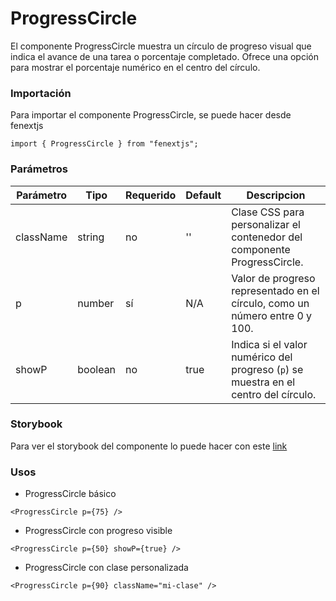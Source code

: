 # ProgressCircle

El componente ProgressCircle muestra un círculo de progreso visual que indica el avance de una tarea o porcentaje completado. Ofrece una opción para mostrar el porcentaje numérico en el centro del círculo.

### Importación

Para importar el componente ProgressCircle, se puede hacer desde fenextjs

```tsx copy
import { ProgressCircle } from "fenextjs";
```

### Parámetros

| Parámetro | Tipo | Requerido | Default | Descripcion |
| --------- | ---- | --------- | ------- | ----------- |
| className | string | no | '' | Clase CSS para personalizar el contenedor del componente ProgressCircle. |
| p | number | sí | N/A | Valor de progreso representado en el círculo, como un número entre 0 y 100. |
| showP | boolean | no | true | Indica si el valor numérico del progreso (`p`) se muestra en el centro del círculo. |

### Storybook

Para ver el storybook del componente lo puede hacer con este [link](https://fenextjs-component-storybook.vercel.app/?path=/story/progress-progresscircle--index)

### Usos

- ProgressCircle básico

```tsx copy
<ProgressCircle p={75} />
```

- ProgressCircle con progreso visible

```tsx copy
<ProgressCircle p={50} showP={true} />
```

- ProgressCircle con clase personalizada

```tsx copy
<ProgressCircle p={90} className="mi-clase" />
```

